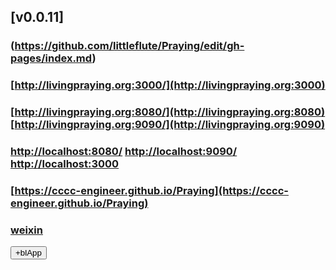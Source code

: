 <script src="https://littleflute.github.io/JavaScript/w3.js"></script>
<script src="https://littleflute.github.io/JavaScript/blclass.js"></script>
<script src="https://littleflute.github.io/JavaScript/blApp.js"></script>

## [v0.0.11]
### (https://github.com/littleflute/Praying/edit/gh-pages/index.md)
### [http://livingpraying.org:3000/](http://livingpraying.org:3000) 
### [http://livingpraying.org:8080/](http://livingpraying.org:8080) [http://livingpraying.org:9090/](http://livingpraying.org:9090) 
### [http://localhost:8080/](http://localhost:8080) [http://localhost:9090/](http://localhost:9090) [http://localhost:3000](http://localhost:3000) 
### [https://cccc-engineer.github.io/Praying](https://cccc-engineer.github.io/Praying)
### [weixin](https://littleflute.github.io/weixin)


<div id="id_div_4_plx">
  <button id="id_btn_4_blApp">+blApp</button> 
</div>
